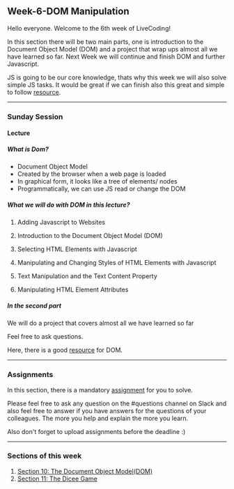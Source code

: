 ## Week-6-DOM Manipulation
Hello everyone. Welcome to the 6th week of LiveCoding!

In this section there will be two main parts, one is introduction to the Document Object Model (DOM) and a project that wrap ups almost all we have learned so far. Next Week we will continue and finish DOM and further Javascript.

JS is going to be our core knowledge, thats why this week we will also solve simple JS tasks. It would be great if we can finish also this great and simple to follow [resource](https://learn.freecodecamp.org/javascript-algorithms-and-data-structures/basic-javascript/).


---

### Sunday Session

#### Lecture
##### What is Dom?
- Document Object Model
- Created by the browser when a web page is loaded
- In graphical form, it looks like a tree of elements/ nodes
- Programmatically, we can use JS read or change the DOM 

##### What we will do with DOM in this lecture?
1. Adding Javascript to Websites

2. Introduction to the Document Object Model (DOM)

3. Selecting HTML Elements with Javascript

4. Manipulating and Changing Styles of HTML Elements with Javascript

5. Text Manipulation and the Text Content Property

6. Manipulating HTML Element Attributes


##### In the second part

We will do a project that covers almost all we have learned so far

Feel free to ask questions.

Here, there is a good [resource](https://www.digitalocean.com/community/tutorial_series/understanding-the-dom-document-object-model) for DOM.  


---

### Assignments

In this section, there is a mandatory [assignment](./assignment) for you to solve.

Please feel free to ask any question on the #questions channel on Slack and also feel free to answer if you have answers for the questions of your colleagues. The more you help and explain the more you learn. 

Also don't forget to upload assignments before the deadline :)

---

### Sections of this week

1. [Section 10: The Document Object Model(DOM)](https://www.udemy.com/the-complete-web-development-bootcamp/learn/lecture/12374106#overview)
2. [Section 11: The Dicee Game](https://www.udemy.com/the-complete-web-development-bootcamp/learn/lecture/12383900#overview)


